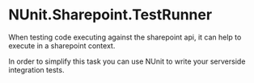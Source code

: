 # NUnit.Sharepoint.TestRunner

When testing code executing against the sharepoint api, it can help to execute in a sharepoint context. 

In order to simplify this task you can use NUnit to write your serverside integration tests.
